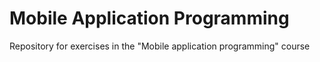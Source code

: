 # Mobile Application Programming

Repository for exercises in the "Mobile application programming" course
